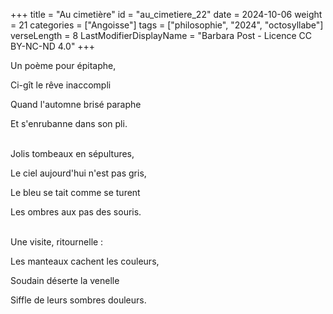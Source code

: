 +++
title = "Au cimetière"
id = "au_cimetiere_22"
date = 2024-10-06
weight = 21
categories = ["Angoisse"]
tags = ["philosophie", "2024", "octosyllabe"]
verseLength = 8
LastModifierDisplayName = "Barbara Post - Licence CC BY-NC-ND 4.0"
+++

Un poème pour épitaphe,

Ci-gît le rêve inaccompli

Quand l'automne brisé paraphe

Et s'enrubanne dans son pli.

 \
Jolis tombeaux en sépultures,

Le ciel aujourd'hui n'est pas gris,

Le bleu se tait comme se turent

Les ombres aux pas des souris.

 \
Une visite, ritournelle :

Les manteaux cachent les couleurs,

Soudain déserte la venelle

Siffle de leurs sombres douleurs.
